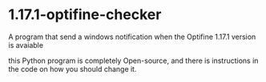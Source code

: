 # 1.17.1-optifine-checker
A program that send a windows notification when the Optifine 1.17.1 version is avaiable

this Python program is completely Open-source, and there is instructions in the code on how you should change it.
